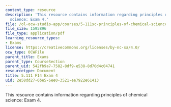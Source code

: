 ```yaml
---
content_type: resource
description: 'This resource contains information regarding principles of chemical
  science: Exam 4.'
file: /ol-ocw-studio-app/courses/5-111sc-principles-of-chemical-science-fall-2014/2e58dd276be56ee03521ee7922e61413_MIT5_111F14_Exam4.pdf
file_size: 1595896
file_type: application/pdf
learning_resource_types:
- Exams
license: https://creativecommons.org/licenses/by-nc-sa/4.0/
ocw_type: OCWFile
parent_title: Exams
parent_type: CourseSection
parent_uid: 542fb9a7-7582-8df9-e538-8d70d4c04741
resourcetype: Document
title: 5.111 F14 Exam 4
uid: 2e58dd27-6be5-6ee0-3521-ee7922e61413
---
```

This resource contains information regarding principles of chemical science: Exam 4.